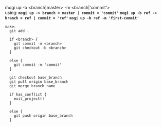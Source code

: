 
mogi up -b <branch|master> -m <branch|'commit'><br>
using:
**`mogi up -> branch = master | commit = 'commit'`**
**`mogi up -b ref -> branch = ref | commit = 'ref'`**
**`mogi up -b ref -m 'first-commit'`**

````
make:
  git add .

  if <branch> {
    git commit -m <branch>
    git checkout -b <branch>
  }

  else {
    git commit -m 'commit'
  }

  git checkout base_branch
  git pull origin base_branch
  git merge branch_name

  if has_conflict {
    exit_project()
  }

  else {
    git push origin base_branch
  }
````
